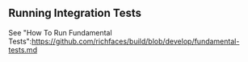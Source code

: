 Running Integration Tests
-------------------------

See "How To Run Fundamental Tests":https://github.com/richfaces/build/blob/develop/fundamental-tests.md
